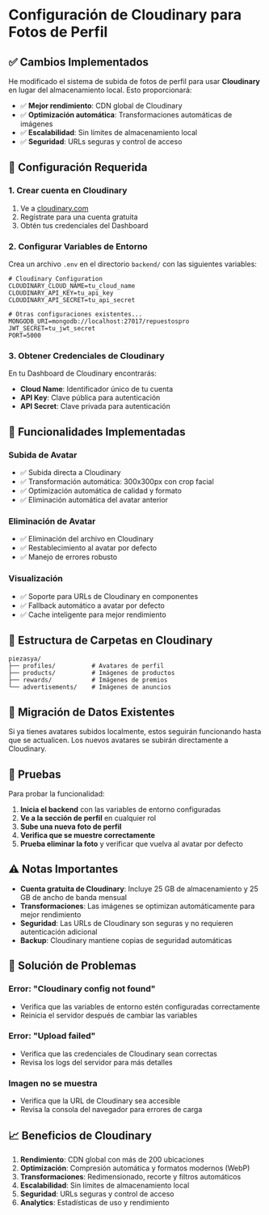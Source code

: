 # Configuración de Cloudinary para Fotos de Perfil

## ✅ Cambios Implementados

He modificado el sistema de subida de fotos de perfil para usar **Cloudinary** en lugar del almacenamiento local. Esto proporcionará:

- ✅ **Mejor rendimiento**: CDN global de Cloudinary
- ✅ **Optimización automática**: Transformaciones automáticas de imágenes
- ✅ **Escalabilidad**: Sin límites de almacenamiento local
- ✅ **Seguridad**: URLs seguras y control de acceso

## 🔧 Configuración Requerida

### 1. **Crear cuenta en Cloudinary**
1. Ve a [cloudinary.com](https://cloudinary.com)
2. Regístrate para una cuenta gratuita
3. Obtén tus credenciales del Dashboard

### 2. **Configurar Variables de Entorno**

Crea un archivo `.env` en el directorio `backend/` con las siguientes variables:

```env
# Cloudinary Configuration
CLOUDINARY_CLOUD_NAME=tu_cloud_name
CLOUDINARY_API_KEY=tu_api_key
CLOUDINARY_API_SECRET=tu_api_secret

# Otras configuraciones existentes...
MONGODB_URI=mongodb://localhost:27017/repuestospro
JWT_SECRET=tu_jwt_secret
PORT=5000
```

### 3. **Obtener Credenciales de Cloudinary**

En tu Dashboard de Cloudinary encontrarás:
- **Cloud Name**: Identificador único de tu cuenta
- **API Key**: Clave pública para autenticación
- **API Secret**: Clave privada para autenticación

## 🚀 Funcionalidades Implementadas

### **Subida de Avatar**
- ✅ Subida directa a Cloudinary
- ✅ Transformación automática: 300x300px con crop facial
- ✅ Optimización automática de calidad y formato
- ✅ Eliminación automática del avatar anterior

### **Eliminación de Avatar**
- ✅ Eliminación del archivo en Cloudinary
- ✅ Restablecimiento al avatar por defecto
- ✅ Manejo de errores robusto

### **Visualización**
- ✅ Soporte para URLs de Cloudinary en componentes
- ✅ Fallback automático a avatar por defecto
- ✅ Cache inteligente para mejor rendimiento

## 📁 Estructura de Carpetas en Cloudinary

```
piezasya/
├── profiles/          # Avatares de perfil
├── products/          # Imágenes de productos
├── rewards/           # Imágenes de premios
└── advertisements/    # Imágenes de anuncios
```

## 🔄 Migración de Datos Existentes

Si ya tienes avatares subidos localmente, estos seguirán funcionando hasta que se actualicen. Los nuevos avatares se subirán directamente a Cloudinary.

## 🧪 Pruebas

Para probar la funcionalidad:

1. **Inicia el backend** con las variables de entorno configuradas
2. **Ve a la sección de perfil** en cualquier rol
3. **Sube una nueva foto de perfil**
4. **Verifica que se muestre correctamente**
5. **Prueba eliminar la foto** y verificar que vuelva al avatar por defecto

## ⚠️ Notas Importantes

- **Cuenta gratuita de Cloudinary**: Incluye 25 GB de almacenamiento y 25 GB de ancho de banda mensual
- **Transformaciones**: Las imágenes se optimizan automáticamente para mejor rendimiento
- **Seguridad**: Las URLs de Cloudinary son seguras y no requieren autenticación adicional
- **Backup**: Cloudinary mantiene copias de seguridad automáticas

## 🐛 Solución de Problemas

### **Error: "Cloudinary config not found"**
- Verifica que las variables de entorno estén configuradas correctamente
- Reinicia el servidor después de cambiar las variables

### **Error: "Upload failed"**
- Verifica que las credenciales de Cloudinary sean correctas
- Revisa los logs del servidor para más detalles

### **Imagen no se muestra**
- Verifica que la URL de Cloudinary sea accesible
- Revisa la consola del navegador para errores de carga

## 📈 Beneficios de Cloudinary

1. **Rendimiento**: CDN global con más de 200 ubicaciones
2. **Optimización**: Compresión automática y formatos modernos (WebP)
3. **Transformaciones**: Redimensionado, recorte y filtros automáticos
4. **Escalabilidad**: Sin límites de almacenamiento local
5. **Seguridad**: URLs seguras y control de acceso
6. **Analytics**: Estadísticas de uso y rendimiento
